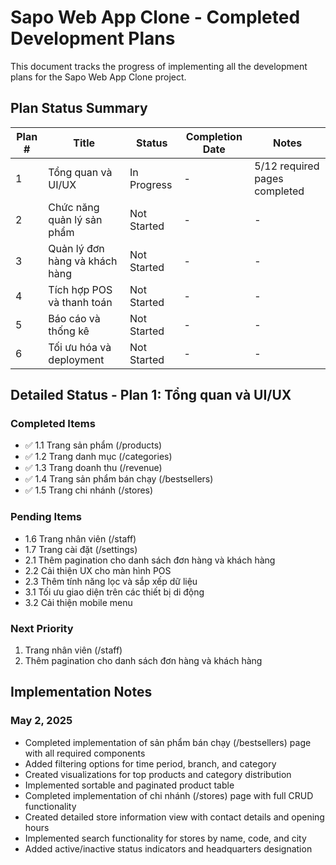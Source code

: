# Sapo Web App Clone - Completed Development Plans

This document tracks the progress of implementing all the development plans for the Sapo Web App Clone project.

## Plan Status Summary

| Plan # | Title | Status | Completion Date | Notes |
|--------|-------|--------|----------------|-------|
| 1      | Tổng quan và UI/UX | In Progress | - | 5/12 required pages completed |
| 2      | Chức năng quản lý sản phẩm | Not Started | - | - |
| 3      | Quản lý đơn hàng và khách hàng | Not Started | - | - |
| 4      | Tích hợp POS và thanh toán | Not Started | - | - |
| 5      | Báo cáo và thống kê | Not Started | - | - |
| 6      | Tối ưu hóa và deployment | Not Started | - | - |

## Detailed Status - Plan 1: Tổng quan và UI/UX

### Completed Items
- ✅ 1.1 Trang sản phẩm (/products)
- ✅ 1.2 Trang danh mục (/categories)
- ✅ 1.3 Trang doanh thu (/revenue)
- ✅ 1.4 Trang sản phẩm bán chạy (/bestsellers)
- ✅ 1.5 Trang chi nhánh (/stores)

### Pending Items
- 1.6 Trang nhân viên (/staff)
- 1.7 Trang cài đặt (/settings)
- 2.1 Thêm pagination cho danh sách đơn hàng và khách hàng
- 2.2 Cải thiện UX cho màn hình POS
- 2.3 Thêm tính năng lọc và sắp xếp dữ liệu
- 3.1 Tối ưu giao diện trên các thiết bị di động
- 3.2 Cải thiện mobile menu

### Next Priority
1. Trang nhân viên (/staff)
2. Thêm pagination cho danh sách đơn hàng và khách hàng

## Implementation Notes

### May 2, 2025
- Completed implementation of sản phẩm bán chạy (/bestsellers) page with all required components
- Added filtering options for time period, branch, and category
- Created visualizations for top products and category distribution
- Implemented sortable and paginated product table
- Completed implementation of chi nhánh (/stores) page with full CRUD functionality
- Created detailed store information view with contact details and opening hours
- Implemented search functionality for stores by name, code, and city
- Added active/inactive status indicators and headquarters designation